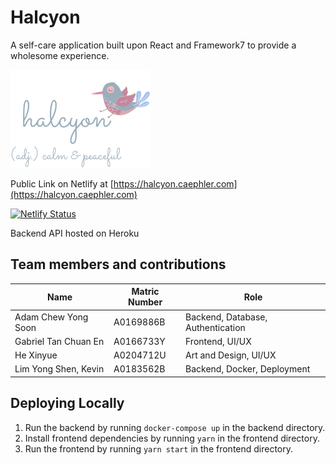 # Halcyon

A self-care application built upon React and Framework7 to provide a wholesome experience.

![Halcyon Bird](./bird.png)

Public Link on Netlify at [https://halcyon.caephler.com](https://halcyon.caephler.com)

[![Netlify Status](https://api.netlify.com/api/v1/badges/47fe2fd9-b6a2-4c9d-a9ac-f06e673bbe56/deploy-status)](https://app.netlify.com/sites/pwa-halcyon/deploys)

Backend API hosted on Heroku

## Team members and contributions

| Name                 | Matric Number | Role                              |
| -------------------- | ------------- | --------------------------------- |
| Adam Chew Yong Soon  | A0169886B     | Backend, Database, Authentication |
| Gabriel Tan Chuan En | A0166733Y     | Frontend, UI/UX                   |
| He Xinyue            | A0204712U     | Art and Design, UI/UX             |
| Lim Yong Shen, Kevin | A0183562B     | Backend, Docker, Deployment       |

## Deploying Locally

1. Run the backend by running `docker-compose up` in the backend directory.
2. Install frontend dependencies by running `yarn` in the frontend directory.
3. Run the frontend by running `yarn start` in the frontend directory.
